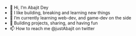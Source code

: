 - 👋 Hi, I’m Abajit Dey
- 👀 I like building, breaking and learning new things
- 🌱 I’m currently learning web-dev, and game-dev on the side
- 💞️ Building projects, sharing, and having fun
- 📫 How to reach me @justAbajit on twitter

<!---
BasicallyMe/BasicallyMe is a ✨ special ✨ repository because its `README.md` (this file) appears on your GitHub profile.
You can click the Preview link to take a look at your changes.
--->
